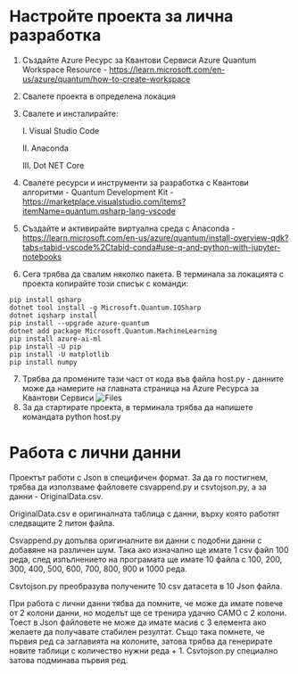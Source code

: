 # Настройте проекта за лична разработка
1. Създайте Azure Ресурс за Квантови Сервиси Azure Quantum Workspace Resource - https://learn.microsoft.com/en-us/azure/quantum/how-to-create-workspace
2. Свалете проекта в определена локация
3. Свалете и инсталирайте:

   I. Visual Studio Code

   II. Anaconda
   
   III. Dot NET Core
4. Свалете ресурси и инструменти за разработка с Квантови алгоритми - Quantum Development Kit - https://marketplace.visualstudio.com/items?itemName=quantum.qsharp-lang-vscode
5. Създайте и активирайте виртуална среда с Anaconda - https://learn.microsoft.com/en-us/azure/quantum/install-overview-qdk?tabs=tabid-vscode%2Ctabid-conda#use-q-and-python-with-jupyter-notebooks
6. Сега трябва да свалим няколко пакета. В терминала за локацията с проекта копирайте този списък с команди:
```
pip install qsharp
dotnet tool install -g Microsoft.Quantum.IQSharp
dotnet iqsharp install
pip install --upgrade azure-quantum
dotnet add package Microsoft.Quantum.MachineLearning
pip install azure-ai-ml
pip install -U pip
pip install -U matplotlib
pip install numpy
```
7. Трябва да промените тази част от кода във файла host.py - данните може да намерите на главната страница на Azure Ресурса за Квантови Сервиси 
   ![Files](https://github.com/NikitaChernevskiy/EAQCMLP/assets/117015781/e66224ed-03e5-403b-96a3-ae129c21f29d)
8. За да стартирате проекта, в терминала трябва да напишете командата python host.py

# Работа с лични данни

Проектът работи с Json в специфичен формат. За да го постигнем, трябва да използваме файловете csvappend.py и csvtojson.py, а за данни - OriginalData.csv. 

OriginalData.csv е оригиналната таблица с данни, върху която работят следващите 2 питон файла.

Csvappend.py допълва оригиналните ви данни с подобни данни с добавяне на различен шум. Така ако изначално ще имате 1 csv файл 100 реда, след изпълнението на програмата ще имате 10 файла с 100, 200, 300, 400, 500, 600, 700, 800, 900 и 1000 реда. 

Csvtojson.py преобразува получените 10 csv датасета в 10 Json файла.

При работа с лични данни тябва да помните, че може да имате повече от 2 колони данни, но моделът ще се тренира удачно САМО с 2 колони. Тоест в Json файловете не може да имате масив с 3 елемента ако желаете да получавате стабилен резултат. Също така помнете, че първия ред са заглавията на колоните, затова трябва да генерирате новите таблици с количество нужни реда + 1. Csvtojson.py специално затова подминава първия ред.
